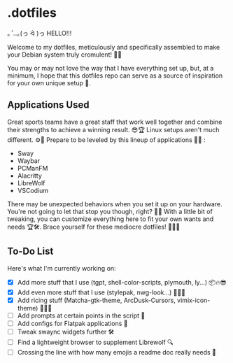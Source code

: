 # .dotfiles

｡*ﾟ.*.｡(っ ᐛ )っ HELLO!!!

Welcome to my dotfiles, meticulously and specifically assembled to make your Debian system truly cromulent! 🎉🥂

You may or may not love the way that I have everything set up, but, at a minimum, I hope that this dotfiles repo can serve as a source of inspiration for your own unique setup 🦄.

## Applications Used

Great sports teams have a great staff that work well together and combine their strengths to achieve a winning result. 😎🏆 Linux setups aren't much different. ⚙️🐧 Prepare to be leveled by this lineup of applications 🤸🏻 :

- Sway
- Waybar
- PCManFM
- Alacritty
- LibreWolf
- VSCodium

There may be unexpected behaviors when you set it up on your hardware. You're not going to let that stop you though, right? 🧠💫 With a little bit of tweaking, you can customize everything here to fit your own wants and needs 🏆🛠️. Brace yourself for these mediocre dotfiles! 🙌🎉✨

## To-Do List

Here's what I'm currently working on:

- [x] Add more stuff that I use (tgpt, shell-color-scripts, plymouth, ly...) 📦🔥😎
- [x] Add even more stuff that I use (stylepak, nwg-look...) 🎀🎨🤩
- [x] Add ricing stuff (Matcha-gtk-theme, ArcDusk-Cursors, vimix-icon-theme) 🌈🍚🌺
- [ ] Add prompts at certain points in the script 🧐
- [ ] Add configs for Flatpak applications 🧩
- [ ] Tweak swaync widgets further 🛠️
- [ ] Find a lightweight browser to supplement Librewolf 🔍
- [ ] Crossing the line with how many emojis a readme doc really needs 💩
